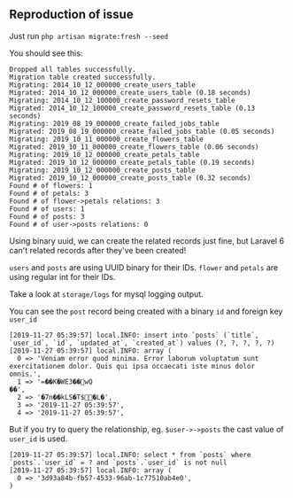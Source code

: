 ## Reproduction of issue

Just run
`php artisan migrate:fresh --seed`

You should see this:

```
Dropped all tables successfully.
Migration table created successfully.
Migrating: 2014_10_12_000000_create_users_table
Migrated: 2014_10_12_000000_create_users_table (0.18 seconds)
Migrating: 2014_10_12_100000_create_password_resets_table
Migrated: 2014_10_12_100000_create_password_resets_table (0.13 seconds)
Migrating: 2019_08_19_000000_create_failed_jobs_table
Migrated: 2019_08_19_000000_create_failed_jobs_table (0.05 seconds)
Migrating: 2019_10_11_000000_create_flowers_table
Migrated: 2019_10_11_000000_create_flowers_table (0.06 seconds)
Migrating: 2019_10_12_000000_create_petals_table
Migrated: 2019_10_12_000000_create_petals_table (0.19 seconds)
Migrating: 2019_10_12_000000_create_posts_table
Migrated: 2019_10_12_000000_create_posts_table (0.32 seconds)
Found # of flowers: 1
Found # of petals: 3
Found # of flower->petals relations: 3
Found # of users: 1
Found # of posts: 3
Found # of user->posts relations: 0
```
Using binary uuid, we can create the related records just fine, but Laravel 6 can't related records after they've been created!

`users` and `posts` are using UUID binary for their IDs.
`flower` and `petals` are using regular int for their IDs.

Take a look at `storage/logs` for mysql logging output.

You can see the `post` record being created with a binary `id` and foreign key `user_id`
```
[2019-11-27 05:39:57] local.INFO: insert into `posts` (`title`, `user_id`, `id`, `updated_at`, `created_at`) values (?, ?, ?, ?, ?)  
[2019-11-27 05:39:57] local.INFO: array (
  0 => 'Veniam error quod minima. Error laborum voluptatum sunt exercitationem dolor. Quis qui ipsa occaecati iste minus dolor omnis.',
  1 => '=��K�WE3��wQ
��',
  2 => '�7n��kLS�T$�L�',
  3 => '2019-11-27 05:39:57',
  4 => '2019-11-27 05:39:57',
```

But if you try to query the relationship, eg. `$user->->posts` the cast value of `user_id` is used.
```
[2019-11-27 05:39:57] local.INFO: select * from `posts` where `posts`.`user_id` = ? and `posts`.`user_id` is not null  
[2019-11-27 05:39:57] local.INFO: array (
  0 => '3d93a84b-fb57-4533-96ab-1c77510ab4e0',
)  
```

